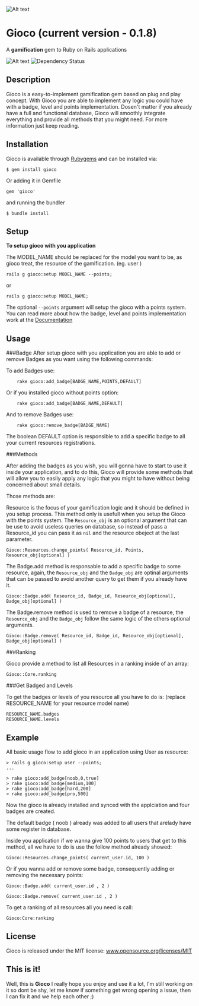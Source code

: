 ![Alt text](http://joaomdmoura.github.com/gioco/assets/images/new_logo.png "A gamification gem for Ruby on Rails applications")

# Gioco (current version - 0.1.8)
A **gamification** gem to Ruby on Rails applications

![Alt text](https://secure.travis-ci.org/joaomdmoura/gioco.png?branch=master "Travis CI")
![Dependency Status](https://gemnasium.com/joaomdmoura/gioco.png)

Description
------------
Gioco is a easy-to-implement gamification gem based on plug and play concept.
With Gioco you are able to implement any logic you could have with a badge, level and points implementation.
Dosen't matter if you already have a full and functional database, Gioco will smoothly integrate everything and provide all methods that you might need.
For more information just keep reading.


Installation
------------
Gioco is available through [Rubygems](http://rubygems.org/gems/gioco) and can be installed via:
```
$ gem install gioco
```
Or adding it in Gemfile
```
gem 'gioco'
```
and running the bundler
```
$ bundle install
```


Setup
------------
**To setup gioco with you application**

The MODEL_NAME should be replaced for the model you want to be, as gioco treat, the resource of the gamification. (eg. user )

```
rails g gioco:setup MODEL_NAME --points;
```

or

```
rails g gioco:setup MODEL_NAME;
```

The optional ``` --points ``` argument will setup the gioco with a points system. You can read more about how the badge, level and points implementation work at the [Documentation](http://joaomdmoura.github.com/gioco/)


Usage
------------

###Badge
After setup gioco with you application you are able to add or remove Badges as you want using the following commands:

To add Badges use:

```
	rake gioco:add_badge[BADGE_NAME,POINTS,DEFAULT]
```

Or if you installed gioco without points option:

```
	rake gioco:add_badge[BADGE_NAME,DEFAULT]
```

And to remove Badges use:

```
	rake gioco:remove_badge[BADGE_NAME]
```

The boolean DEFAULT option is responsible to add a specific badge to all your current resources registrations.

###Methods

After adding the badges as you wish, you will gonna have to start to use it inside your application, and to do this, Gioco will provide some methods that will allow you to easily apply any logic that you might to have without being concerned about small details.

Those methods are:

Resource is the focus of your gamification logic and it should be defined in you setup process.
This method only is usefull when you setup the Gioco with the points system.
The ``` Resource_obj ``` is an optional argument that can be use to avoid useless queries on database, so instead of pass a Resource_id you can pass it as ``` nil ``` and the resource obeject at the last parameter.

```
Gioco::Resources.change_points( Resource_id, Points, Resource_obj[optional] )
```

The Badge.add method is responsable to add a specific badge to some resource, again, the ``` Resource_obj ``` and the ``` Badge_obj ``` are optinal arguments that can be passed to avoid another query to get them if you already have it.

```
Gioco::Badge.add( Resource_id, Badge_id, Resource_obj[optional], Badge_obj[optional] )
```

The Badge.remove method is used to remove a badge of a resource, the ``` Resource_obj ``` and the ``` Badge_obj ``` follow the same logic of the others optional arguments.

```
Gioco::Badge.remove( Resource_id, Badge_id, Resource_obj[optional], Badge_obj[optional] )
```

###Ranking

Gioco provide a method to list all Resources in a ranking inside of an array:

```
Gioco::Core.ranking
```

###Get Badged and Levels

To get the badges or levels of you resource all you have to do is: (replace RESOURCE_NAME for your resource model name)

```
RESOURCE_NAME.badges
RESOURCE_NAME.levels
```


Example
------------
All basic usage flow to add gioco in an application using User as resource:

```
> rails g gioco:setup user --points;
...

> rake gioco:add_badge[noob,0,true]
> rake gioco:add_badge[medium,100]
> rake gioco:add_badge[hard,200]
> rake gioco:add_badge[pro,500]
```

Now the gioco is already installed and synced with the applciation and four badges are created.

The default badge ( noob ) already was added to all users that arelady have some register in database.

Inside you application if we wanna give 100 points to users that get to this method, all we have to do is use the follow method already showed:

```
Gioco::Resources.change_points( current_user.id, 100 )
```

Or if you wanna add or remove some badge, consequently adding or removing the necessary points:

```
Gioco::Badge.add( current_user.id , 2 )

Gioco::Badge.remove( current_user.id , 2 )
```

To get a ranking of all resources all you need is call:

```
Gioco:Core:ranking
```

License
------------
Gioco is released under the MIT license:
www.opensource.org/licenses/MIT

This is it!
------------
Well, this is **Gioco** I really hope you enjoy and use it a lot, I'm still working on it so dont be shy, let me know
if something get wrong opening a issue, then I can fix it and we help each other ;)